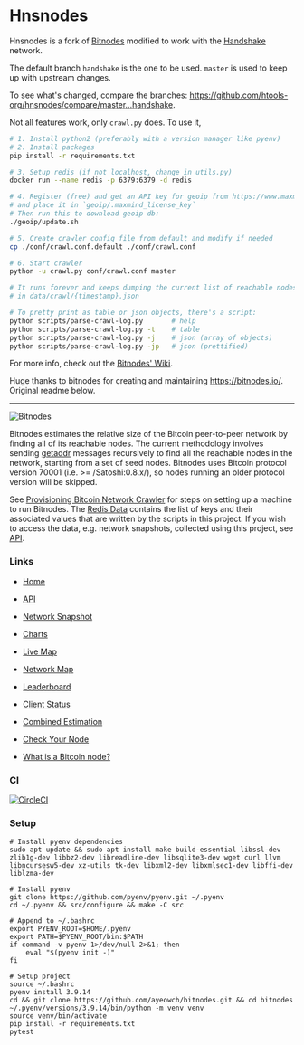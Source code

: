 # Hnsnodes

Hnsnodes is a fork of [Bitnodes](https://github.com/ayeowch/bitnodes) modified to work with the [Handshake](https://handshake.org/) network.

The default branch `handshake` is the one to be used. `master` is used to keep up with upstream changes.

To see what's changed, compare the branches: https://github.com/htools-org/hnsnodes/compare/master...handshake.

Not all features work, only `crawl.py` does. To use it,
```sh
# 1. Install python2 (preferably with a version manager like pyenv)
# 2. Install packages
pip install -r requirements.txt

# 3. Setup redis (if not localhost, change in utils.py)
docker run --name redis -p 6379:6379 -d redis

# 4. Register (free) and get an API key for geoip from https://www.maxmind.com
# and place it in `geoip/.maxmind_license_key`
# Then run this to download geoip db:
./geoip/update.sh

# 5. Create crawler config file from default and modify if needed
cp ./conf/crawl.conf.default ./conf/crawl.conf

# 6. Start crawler
python -u crawl.py conf/crawl.conf master

# It runs forever and keeps dumping the current list of reachable nodes
# in data/crawl/{timestamp}.json

# To pretty print as table or json objects, there's a script:
python scripts/parse-crawl-log.py       # help
python scripts/parse-crawl-log.py -t    # table
python scripts/parse-crawl-log.py -j    # json (array of objects)
python scripts/parse-crawl-log.py -jp   # json (prettified)
```

For more info, check out the [Bitnodes' Wiki](https://github.com/ayeowch/bitnodes/wiki/Provisioning-Bitcoin-Network-Crawler).

Huge thanks to bitnodes for creating and maintaining https://bitnodes.io/. Original readme below.

---

![Bitnodes](https://bitnodes.io/static/img/bitnodes-github.png "Bitnodes")

Bitnodes estimates the relative size of the Bitcoin peer-to-peer network by finding all of its reachable nodes. The current methodology involves sending [getaddr](https://en.bitcoin.it/wiki/Protocol_specification#getaddr) messages recursively to find all the reachable nodes in the network, starting from a set of seed nodes. Bitnodes uses Bitcoin protocol version 70001 (i.e. >= /Satoshi:0.8.x/), so nodes running an older protocol version will be skipped.

See [Provisioning Bitcoin Network Crawler](https://github.com/ayeowch/bitnodes/wiki/Provisioning-Bitcoin-Network-Crawler) for steps on setting up a machine to run Bitnodes. The [Redis Data](https://github.com/ayeowch/bitnodes/wiki/Redis-Data) contains the list of keys and their associated values that are written by the scripts in this project. If you wish to access the data, e.g. network snapshots, collected using this project, see [API](https://bitnodes.io/api/).

### Links

* [Home](https://bitnodes.io/)

* [API](https://bitnodes.io/api/)

* [Network Snapshot](https://bitnodes.io/nodes/)

* [Charts](https://bitnodes.io/dashboard/)

* [Live Map](https://bitnodes.io/nodes/live-map/)

* [Network Map](https://bitnodes.io/nodes/network-map/)

* [Leaderboard](https://bitnodes.io/nodes/leaderboard/)

* [Client Status](https://bitnodes.io/dashboard/bitcoind/)

* [Combined Estimation](https://bitnodes.io/nodes/all/)

* [Check Your Node](https://bitnodes.io/#join-the-network)

* [What is a Bitcoin node?](https://bitnodes.io/what-is-a-bitcoin-node/)

### CI

[![CircleCI](https://circleci.com/gh/ayeowch/bitnodes.svg?style=svg)](https://circleci.com/gh/ayeowch/bitnodes)

### Setup

```
# Install pyenv dependencies
sudo apt update && sudo apt install make build-essential libssl-dev zlib1g-dev libbz2-dev libreadline-dev libsqlite3-dev wget curl llvm libncursesw5-dev xz-utils tk-dev libxml2-dev libxmlsec1-dev libffi-dev liblzma-dev

# Install pyenv
git clone https://github.com/pyenv/pyenv.git ~/.pyenv
cd ~/.pyenv && src/configure && make -C src

# Append to ~/.bashrc
export PYENV_ROOT=$HOME/.pyenv
export PATH=$PYENV_ROOT/bin:$PATH
if command -v pyenv 1>/dev/null 2>&1; then
    eval "$(pyenv init -)"
fi

# Setup project
source ~/.bashrc
pyenv install 3.9.14
cd && git clone https://github.com/ayeowch/bitnodes.git && cd bitnodes
~/.pyenv/versions/3.9.14/bin/python -m venv venv
source venv/bin/activate
pip install -r requirements.txt
pytest
```
